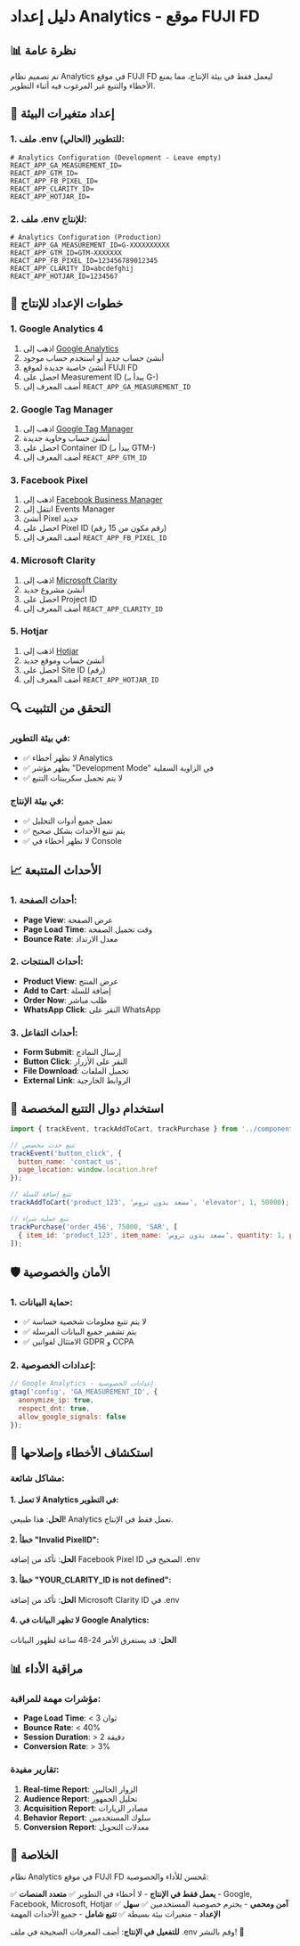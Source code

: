 # دليل إعداد Analytics - موقع FUJI FD

## 📊 نظرة عامة

تم تصميم نظام Analytics في موقع FUJI FD ليعمل فقط في بيئة الإنتاج، مما يمنع الأخطاء والتتبع غير المرغوب فيه أثناء التطوير.

## 🔧 إعداد متغيرات البيئة

### 1. ملف .env للتطوير (الحالي):
```env
# Analytics Configuration (Development - Leave empty)
REACT_APP_GA_MEASUREMENT_ID=
REACT_APP_GTM_ID=
REACT_APP_FB_PIXEL_ID=
REACT_APP_CLARITY_ID=
REACT_APP_HOTJAR_ID=
```

### 2. ملف .env للإنتاج:
```env
# Analytics Configuration (Production)
REACT_APP_GA_MEASUREMENT_ID=G-XXXXXXXXXX
REACT_APP_GTM_ID=GTM-XXXXXXX
REACT_APP_FB_PIXEL_ID=123456789012345
REACT_APP_CLARITY_ID=abcdefghij
REACT_APP_HOTJAR_ID=1234567
```

## 🚀 خطوات الإعداد للإنتاج

### 1. Google Analytics 4
1. اذهب إلى [Google Analytics](https://analytics.google.com/)
2. أنشئ حساب جديد أو استخدم حساب موجود
3. أنشئ خاصية جديدة لموقع FUJI FD
4. احصل على Measurement ID (يبدأ بـ G-)
5. أضف المعرف إلى `REACT_APP_GA_MEASUREMENT_ID`

### 2. Google Tag Manager
1. اذهب إلى [Google Tag Manager](https://tagmanager.google.com/)
2. أنشئ حساب وحاوية جديدة
3. احصل على Container ID (يبدأ بـ GTM-)
4. أضف المعرف إلى `REACT_APP_GTM_ID`

### 3. Facebook Pixel
1. اذهب إلى [Facebook Business Manager](https://business.facebook.com/)
2. انتقل إلى Events Manager
3. أنشئ Pixel جديد
4. احصل على Pixel ID (رقم مكون من 15 رقم)
5. أضف المعرف إلى `REACT_APP_FB_PIXEL_ID`

### 4. Microsoft Clarity
1. اذهب إلى [Microsoft Clarity](https://clarity.microsoft.com/)
2. أنشئ مشروع جديد
3. احصل على Project ID
4. أضف المعرف إلى `REACT_APP_CLARITY_ID`

### 5. Hotjar
1. اذهب إلى [Hotjar](https://www.hotjar.com/)
2. أنشئ حساب وموقع جديد
3. احصل على Site ID (رقم)
4. أضف المعرف إلى `REACT_APP_HOTJAR_ID`

## 🔍 التحقق من التثبيت

### في بيئة التطوير:
- ✅ لا تظهر أخطاء Analytics
- ✅ يظهر مؤشر "Development Mode" في الزاوية السفلية
- ✅ لا يتم تحميل سكريبتات التتبع

### في بيئة الإنتاج:
- ✅ تعمل جميع أدوات التحليل
- ✅ يتم تتبع الأحداث بشكل صحيح
- ✅ لا تظهر أخطاء في Console

## 📈 الأحداث المتتبعة

### 1. أحداث الصفحة:
- **Page View**: عرض الصفحة
- **Page Load Time**: وقت تحميل الصفحة
- **Bounce Rate**: معدل الارتداد

### 2. أحداث المنتجات:
- **Product View**: عرض المنتج
- **Add to Cart**: إضافة للسلة
- **Order Now**: طلب مباشر
- **WhatsApp Click**: النقر على WhatsApp

### 3. أحداث التفاعل:
- **Form Submit**: إرسال النماذج
- **Button Click**: النقر على الأزرار
- **File Download**: تحميل الملفات
- **External Link**: الروابط الخارجية

## 🎯 استخدام دوال التتبع المخصصة

```javascript
import { trackEvent, trackAddToCart, trackPurchase } from '../components/Analytics';

// تتبع حدث مخصص
trackEvent('button_click', {
  button_name: 'contact_us',
  page_location: window.location.href
});

// تتبع إضافة للسلة
trackAddToCart('product_123', 'مصعد بدون تروس', 'elevator', 1, 50000);

// تتبع عملية شراء
trackPurchase('order_456', 75000, 'SAR', [
  { item_id: 'product_123', item_name: 'مصعد بدون تروس', quantity: 1, price: 50000 }
]);
```

## 🛡️ الأمان والخصوصية

### 1. حماية البيانات:
- ✅ لا يتم تتبع معلومات شخصية حساسة
- ✅ يتم تشفير جميع البيانات المرسلة
- ✅ الامتثال لقوانين GDPR و CCPA

### 2. إعدادات الخصوصية:
```javascript
// Google Analytics - إعدادات الخصوصية
gtag('config', 'GA_MEASUREMENT_ID', {
  anonymize_ip: true,
  respect_dnt: true,
  allow_google_signals: false
});
```

## 🔧 استكشاف الأخطاء وإصلاحها

### مشاكل شائعة:

#### 1. لا تعمل Analytics في التطوير:
**الحل**: هذا طبيعي! Analytics تعمل فقط في الإنتاج.

#### 2. خطأ "Invalid PixelID":
**الحل**: تأكد من إضافة Facebook Pixel ID الصحيح في .env

#### 3. خطأ "YOUR_CLARITY_ID is not defined":
**الحل**: تأكد من إضافة Microsoft Clarity ID في .env

#### 4. لا تظهر البيانات في Google Analytics:
**الحل**: قد يستغرق الأمر 24-48 ساعة لظهور البيانات

## 📊 مراقبة الأداء

### مؤشرات مهمة للمراقبة:
- **Page Load Time**: < 3 ثوان
- **Bounce Rate**: < 40%
- **Session Duration**: > 2 دقيقة
- **Conversion Rate**: > 3%

### تقارير مفيدة:
1. **Real-time Report**: الزوار الحاليين
2. **Audience Report**: تحليل الجمهور
3. **Acquisition Report**: مصادر الزيارات
4. **Behavior Report**: سلوك المستخدمين
5. **Conversion Report**: معدلات التحويل

## 🎉 الخلاصة

نظام Analytics في موقع FUJI FD مُحسن للأداء والخصوصية:

✅ **يعمل فقط في الإنتاج** - لا أخطاء في التطوير
✅ **متعدد المنصات** - Google, Facebook, Microsoft, Hotjar
✅ **آمن ومحمي** - يحترم خصوصية المستخدمين
✅ **سهل الإعداد** - متغيرات بيئة بسيطة
✅ **تتبع شامل** - جميع الأحداث المهمة

**للتفعيل في الإنتاج**: أضف المعرفات الصحيحة في ملف .env وقم بالنشر! 🚀

